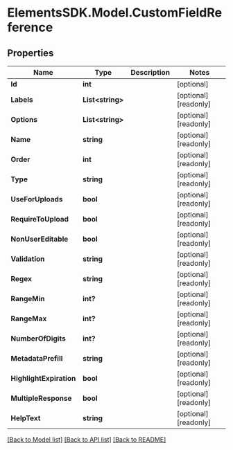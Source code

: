 # ElementsSDK.Model.CustomFieldReference

## Properties

Name | Type | Description | Notes
------------ | ------------- | ------------- | -------------
**Id** | **int** |  | [optional] 
**Labels** | **List&lt;string&gt;** |  | [optional] [readonly] 
**Options** | **List&lt;string&gt;** |  | [optional] [readonly] 
**Name** | **string** |  | [optional] [readonly] 
**Order** | **int** |  | [optional] [readonly] 
**Type** | **string** |  | [optional] [readonly] 
**UseForUploads** | **bool** |  | [optional] [readonly] 
**RequireToUpload** | **bool** |  | [optional] [readonly] 
**NonUserEditable** | **bool** |  | [optional] [readonly] 
**Validation** | **string** |  | [optional] [readonly] 
**Regex** | **string** |  | [optional] [readonly] 
**RangeMin** | **int?** |  | [optional] [readonly] 
**RangeMax** | **int?** |  | [optional] [readonly] 
**NumberOfDigits** | **int?** |  | [optional] [readonly] 
**MetadataPrefill** | **string** |  | [optional] [readonly] 
**HighlightExpiration** | **bool** |  | [optional] [readonly] 
**MultipleResponse** | **bool** |  | [optional] [readonly] 
**HelpText** | **string** |  | [optional] [readonly] 

[[Back to Model list]](../README.md#documentation-for-models) [[Back to API list]](../README.md#documentation-for-api-endpoints) [[Back to README]](../README.md)

